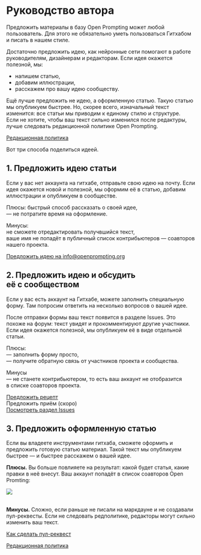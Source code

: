 # Руководство автора
Предложить материалы в базу Open Prompting может любой пользователь. Для этого не обязательно уметь пользоваться Гитхабом и писать в нашем стиле.

Достаточно предложить идею, как нейронные сети помогают в работе руководителям, дизайнерам и редакторам. Если идея окажется полезной, мы:
* напишем статью,
* добавим иллюстрации,
* расскажем про вашу идею сообществу.

Ещё лучше предложить не идею, а оформленную статью. Такую статью мы опубликуем быстрее. Но, скорее всего, изначальный текст изменится: все статьи мы приводим к единому стилю и структуре. Если не хотите, чтобы ваш текст сильно изменился после редактуры, лучше следовать редакционной политике Open Prompting.

[Редакционная политика](https://github.com/Open-Prompting/Knowledge-Base/tree/main/content/articles/policy/)

Вот три способа поделиться идеей.

## 1. Предложить идею статьи

Если у вас нет аккаунта на гитхабе, отправьте свою идею на почту. Если идея окажется новой и полезной, мы оформим её в статью, добавим иллюстрации и опубликуем в сообществе.


Плюсы: быстрый способ рассказать о своей идее,<br>
— не потратите время на оформление.<br>

Минусы:<br> 
   не сможете отредактировать получвшийся текст,  
   ваше имя не попадёт в публичный список контрибьютеров — соавторов нашего проекта. 

[Предложить идею на info@openprompting.org](mailto:info@openprompting.org)

## 2. Предложить идею и обсудить её с сообществом
Если у вас есть аккаунт на Гитхабе, можете заполнить специальную форму. Там попросим ответить на несколько вопросов о вашей идее.

После отправки формы ваш текст появится в разделе Issues. Это похоже на форум: текст увидят и прокомментируют другие участники. Если идея окажется полезной, мы опубликуем её в виде отдельной статьи.

Плюсы:<br>
— заполнить форму просто,  
— получите обратную связь от участников проекта и сообщества. 

Минусы<br>
— не станете контрибьютером, то есть ваш аккаунт не отобразится в списке соавторов проекта.

[Предложить рецепт](https://github.com/Open-Prompting/Knowledge-Base/issues/new?assignees=&labels=%D0%9D%D0%BE%D0%B2%D1%8B%D0%B9+%D1%80%D0%B5%D1%86%D0%B5%D0%BF%D1%82&projects=&template=form-recipe.yml&title=%D0%9D%D0%BE%D0%B2%D1%8B%D0%B9+%D1%80%D0%B5%D1%86%D0%B5%D0%BF%D1%82%3A)<br>
Предложить приём (скоро)<br>
[Посмотреть раздел Issues](https://github.com/Open-Prompting/Knowledge-Base/issues)

## 3. Предложить оформленную статью

Если вы владеете инструментами гитхаба, сможете оформить и предложить готовую статью материал. Такой текст мы опубликуем быстрее — и быстрее расскажем о вашей идее.

**Плюсы.** Вы больше повлияете на результат: какой будет статья, какие правки в неё внесут. Ваш аккаунт попадёт в список соавторов Open Promting:

<a href="https://github.com/open-prompting/knowledge-base/graphs/contributors">
<img src="https://contrib.rocks/image?repo=open-prompting/knowledge-base" />
</a> <br><br>

**Минусы.** Сложно, если раньше не писали на маркдауне и не создавали пул-реквесты. Если не следовать редполитике, редакторы могут сильно изменить ваш текст.

[Как сделать пул-реквест](https://github.com/Open-Prompting/Knowledge-Base/tree/main/content/articles/pull-request)

[Редакционная политика](https://github.com/Open-Prompting/Knowledge-Base/tree/main/content/articles/policy/)

